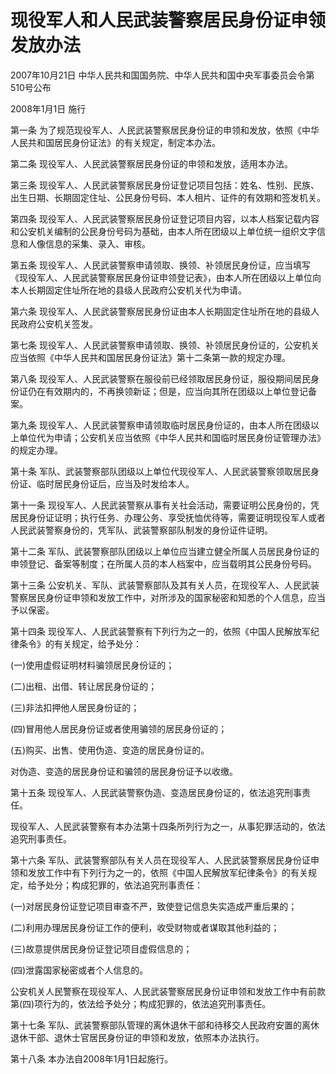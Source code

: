 # 现役军人和人民武装警察居民身份证申领发放办法

2007年10月21日 中华人民共和国国务院、中华人民共和国中央军事委员会令第510号公布

2008年1月1日 施行

<!-- INFO END -->

第一条 为了规范现役军人、人民武装警察居民身份证的申领和发放，依照《中华人民共和国居民身份证法》的有关规定，制定本办法。

第二条 现役军人、人民武装警察居民身份证的申领和发放，适用本办法。

第三条 现役军人、人民武装警察居民身份证登记项目包括：姓名、性别、民族、出生日期、长期固定住址、公民身份号码、本人相片、证件的有效期和签发机关。

第四条 现役军人、人民武装警察居民身份证登记项目内容，以本人档案记载内容和公安机关编制的公民身份号码为基础，由本人所在团级以上单位统一组织文字信息和人像信息的采集、录入、审核。

第五条 现役军人、人民武装警察申请领取、换领、补领居民身份证，应当填写《现役军人、人民武装警察居民身份证申领登记表》，由本人所在团级以上单位向本人长期固定住址所在地的县级人民政府公安机关代为申请。

第六条 现役军人、人民武装警察居民身份证由本人长期固定住址所在地的县级人民政府公安机关签发。

第七条 现役军人、人民武装警察申请领取、换领、补领居民身份证的，公安机关应当依照《中华人民共和国居民身份证法》第十二条第一款的规定办理。

第八条 现役军人、人民武装警察在服役前已经领取居民身份证，服役期间居民身份证仍在有效期内的，不再换领新证；但是，应当向其所在团级以上单位登记备案。

第九条 现役军人、人民武装警察申请领取临时居民身份证的，由本人所在团级以上单位代为申请；公安机关应当依照《中华人民共和国临时居民身份证管理办法》的规定办理。

第十条 军队、武装警察部队团级以上单位代现役军人、人民武装警察领取居民身份证、临时居民身份证后，应当及时发给本人。

第十一条 现役军人、人民武装警察从事有关社会活动，需要证明公民身份的，凭居民身份证证明；执行任务、办理公务、享受抚恤优待等，需要证明现役军人或者人民武装警察身份的，凭军队、武装警察部队制发的身份证件证明。

第十二条 军队、武装警察部队团级以上单位应当建立健全所属人员居民身份证的申领登记、备案等制度；在所属人员的本人档案中，应当载明其公民身份号码。

第十三条 公安机关、军队、武装警察部队及其有关人员，在现役军人、人民武装警察居民身份证申领和发放工作中，对所涉及的国家秘密和知悉的个人信息，应当予以保密。

第十四条 现役军人、人民武装警察有下列行为之一的，依照《中国人民解放军纪律条令》的有关规定，给予处分：

(一)使用虚假证明材料骗领居民身份证的；

(二)出租、出借、转让居民身份证的；

(三)非法扣押他人居民身份证的；

(四)冒用他人居民身份证或者使用骗领的居民身份证的；

(五)购买、出售、使用伪造、变造的居民身份证的。

对伪造、变造的居民身份证和骗领的居民身份证予以收缴。

第十五条 现役军人、人民武装警察伪造、变造居民身份证的，依法追究刑事责任。

现役军人、人民武装警察有本办法第十四条所列行为之一，从事犯罪活动的，依法追究刑事责任。

第十六条 军队、武装警察部队有关人员在现役军人、人民武装警察居民身份证申领和发放工作中有下列行为之一的，依照《中国人民解放军纪律条令》的有关规定，给予处分；构成犯罪的，依法追究刑事责任：

(一)对居民身份证登记项目审查不严，致使登记信息失实造成严重后果的；

(二)利用办理居民身份证工作的便利，收受财物或者谋取其他利益的；

(三)故意提供居民身份证登记项目虚假信息的；

(四)泄露国家秘密或者个人信息的。

公安机关人民警察在现役军人、人民武装警察居民身份证申领和发放工作中有前款第(四)项行为的，依法给予处分；构成犯罪的，依法追究刑事责任。

第十七条 军队、武装警察部队管理的离休退休干部和待移交人民政府安置的离休退休干部、退休士官居民身份证的申领和发放，依照本办法执行。

第十八条 本办法自2008年1月1日起施行。